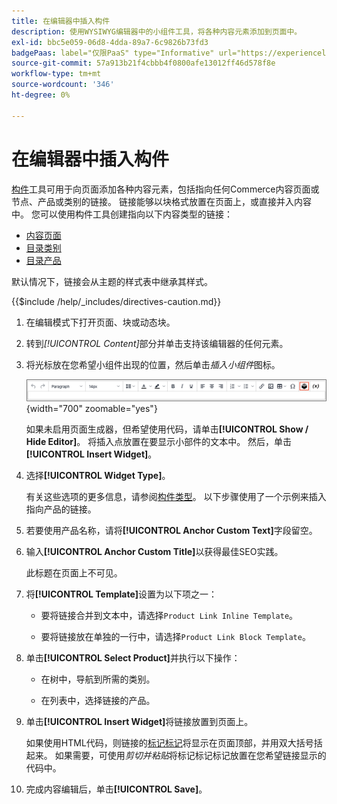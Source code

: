 ```yaml
---
title: 在编辑器中插入构件
description: 使用WYSIWYG编辑器中的小组件工具，将各种内容元素添加到页面中。
exl-id: bbc5e059-06d8-4dda-89a7-6c9826b73fd3
badgePaas: label="仅限PaaS" type="Informative" url="https://experienceleague.adobe.com/zh-hans/docs/commerce/user-guides/product-solutions" tooltip="仅适用于云项目(Adobe管理的PaaS基础架构)和内部部署项目上的Adobe Commerce 。"
source-git-commit: 57a913b21f4cbbb4f0800afe13012ff46d578f8e
workflow-type: tm+mt
source-wordcount: '346'
ht-degree: 0%

---
```


# 在编辑器中插入构件

[构件](widget-create.md)工具可用于向页面添加各种内容元素，包括指向任何Commerce内容页面或节点、产品或类别的链接。 链接能够以块格式放置在页面上，或直接并入内容中。 您可以使用构件工具创建指向以下内容类型的链接：

- [内容页面](pages.md)
- [目录类别](../catalog/categories.md)
- [目录产品](../catalog/product-create.md)

默认情况下，链接会从主题的样式表中继承其样式。

{{$include /help/_includes/directives-caution.md}}

1. 在编辑模式下打开页面、块或动态块。

1. 转到&#x200B;_[!UICONTROL Content]_&#x200B;部分并单击支持该编辑器的任何元素。

1. 将光标放在您希望小组件出现的位置，然后单击&#x200B;_插入小组件_&#x200B;图标。

   ![编辑器工具栏 — 插入小组件](./assets/editor-toolbar-widget-button.png){width="700" zoomable="yes"}

   如果未启用页面生成器，但希望使用代码，请单击&#x200B;**[!UICONTROL Show / Hide Editor]**。 将插入点放置在要显示小部件的文本中。 然后，单击&#x200B;**[!UICONTROL Insert Widget]**。

1. 选择&#x200B;**[!UICONTROL Widget Type]**。

   有关这些选项的更多信息，请参阅[构件类型](widgets.md#widget-types)。 以下步骤使用了一个示例来插入指向产品的链接。

1. 若要使用产品名称，请将&#x200B;**[!UICONTROL Anchor Custom Text]**&#x200B;字段留空。

1. 输入&#x200B;**[!UICONTROL Anchor Custom Title]**&#x200B;以获得最佳SEO实践。

   此标题在页面上不可见。

1. 将&#x200B;**[!UICONTROL Template]**&#x200B;设置为以下项之一：

   - 要将链接合并到文本中，请选择`Product Link Inline Template`。

   - 要将链接放在单独的一行中，请选择`Product Link Block Template`。

1. 单击&#x200B;**[!UICONTROL Select Product]**&#x200B;并执行以下操作：

   - 在树中，导航到所需的类别。

   - 在列表中，选择链接的产品。

1. 单击&#x200B;**[!UICONTROL Insert Widget]**&#x200B;将链接放置到页面上。

   如果使用HTML代码，则链接的[标记标记](../systems/markup-tags.md)将显示在页面顶部，并用双大括号括起来。 如果需要，可使用&#x200B;_剪切并粘贴_&#x200B;将标记标记标记放置在您希望链接显示的代码中。

1. 完成内容编辑后，单击&#x200B;**[!UICONTROL Save]**。
